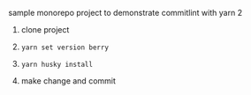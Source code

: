sample monorepo project to demonstrate commitlint with yarn 2

1. clone project

2. `yarn set version berry`

3. `yarn husky install`

4. make change and commit